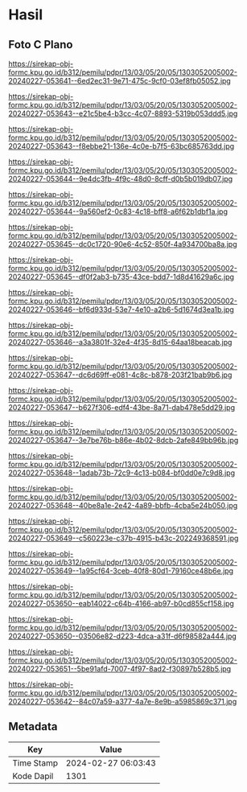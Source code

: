 # Hasil

## Foto C Plano

https://sirekap-obj-formc.kpu.go.id/b312/pemilu/pdpr/13/03/05/20/05/1303052005002-20240227-053641--6ed2ec31-9e71-475c-9cf0-03ef8fb05052.jpg

https://sirekap-obj-formc.kpu.go.id/b312/pemilu/pdpr/13/03/05/20/05/1303052005002-20240227-053643--e21c5be4-b3cc-4c07-8893-5319b053ddd5.jpg

https://sirekap-obj-formc.kpu.go.id/b312/pemilu/pdpr/13/03/05/20/05/1303052005002-20240227-053643--f8ebbe21-136e-4c0e-b7f5-63bc685763dd.jpg

https://sirekap-obj-formc.kpu.go.id/b312/pemilu/pdpr/13/03/05/20/05/1303052005002-20240227-053644--9e4dc3fb-4f9c-48d0-8cff-d0b5b019db07.jpg

https://sirekap-obj-formc.kpu.go.id/b312/pemilu/pdpr/13/03/05/20/05/1303052005002-20240227-053644--9a560ef2-0c83-4c18-bff8-a6f62b1dbf1a.jpg

https://sirekap-obj-formc.kpu.go.id/b312/pemilu/pdpr/13/03/05/20/05/1303052005002-20240227-053645--dc0c1720-90e6-4c52-850f-4a934700ba8a.jpg

https://sirekap-obj-formc.kpu.go.id/b312/pemilu/pdpr/13/03/05/20/05/1303052005002-20240227-053645--df0f2ab3-b735-43ce-bdd7-1d8d41629a6c.jpg

https://sirekap-obj-formc.kpu.go.id/b312/pemilu/pdpr/13/03/05/20/05/1303052005002-20240227-053646--bf6d933d-53e7-4e10-a2b6-5d1674d3ea1b.jpg

https://sirekap-obj-formc.kpu.go.id/b312/pemilu/pdpr/13/03/05/20/05/1303052005002-20240227-053646--a3a3801f-32e4-4f35-8d15-64aa18beacab.jpg

https://sirekap-obj-formc.kpu.go.id/b312/pemilu/pdpr/13/03/05/20/05/1303052005002-20240227-053647--dc6d69ff-e081-4c8c-b878-203f21bab9b6.jpg

https://sirekap-obj-formc.kpu.go.id/b312/pemilu/pdpr/13/03/05/20/05/1303052005002-20240227-053647--b627f306-edf4-43be-8a71-dab478e5dd29.jpg

https://sirekap-obj-formc.kpu.go.id/b312/pemilu/pdpr/13/03/05/20/05/1303052005002-20240227-053647--3e7be76b-b86e-4b02-8dcb-2afe849bb96b.jpg

https://sirekap-obj-formc.kpu.go.id/b312/pemilu/pdpr/13/03/05/20/05/1303052005002-20240227-053648--1adab73b-72c9-4c13-b084-bf0dd0e7c9d8.jpg

https://sirekap-obj-formc.kpu.go.id/b312/pemilu/pdpr/13/03/05/20/05/1303052005002-20240227-053648--40be8a1e-2e42-4a89-bbfb-4cba5e24b050.jpg

https://sirekap-obj-formc.kpu.go.id/b312/pemilu/pdpr/13/03/05/20/05/1303052005002-20240227-053649--c560223e-c37b-4915-b43c-202249368591.jpg

https://sirekap-obj-formc.kpu.go.id/b312/pemilu/pdpr/13/03/05/20/05/1303052005002-20240227-053649--1a95cf64-3ceb-40f8-80d1-79160ce48b6e.jpg

https://sirekap-obj-formc.kpu.go.id/b312/pemilu/pdpr/13/03/05/20/05/1303052005002-20240227-053650--eab14022-c64b-4166-ab97-b0cd855cf158.jpg

https://sirekap-obj-formc.kpu.go.id/b312/pemilu/pdpr/13/03/05/20/05/1303052005002-20240227-053650--03506e82-d223-4dca-a31f-d6f98582a444.jpg

https://sirekap-obj-formc.kpu.go.id/b312/pemilu/pdpr/13/03/05/20/05/1303052005002-20240227-053651--5be91afd-7007-4f97-8ad2-f30897b528b5.jpg

https://sirekap-obj-formc.kpu.go.id/b312/pemilu/pdpr/13/03/05/20/05/1303052005002-20240227-053642--84c07a59-a377-4a7e-8e9b-a5985869c371.jpg


## Metadata

| Key        | Value               |
| ---------- | ------------------- |
| Time Stamp | 2024-02-27 06:03:43 |
| Kode Dapil | 1301                |



